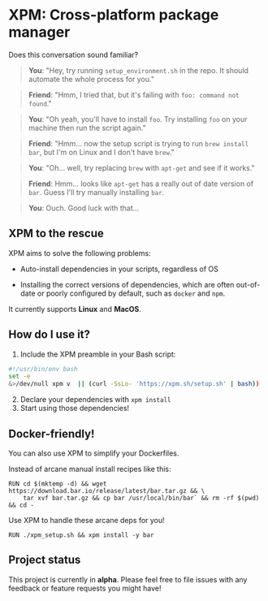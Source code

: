 # XPM: Cross-platform package manager

Does this conversation sound familiar?

> **You**: "Hey, try running `setup_environment.sh` in the repo. It should automate the whole process for you."

> **Friend**: "Hmm, I tried that, but it's failing with `foo: command not found`."

> **You**: "Oh yeah, you'll have to install `foo`. Try installing `foo` on your machine then run the script again."

> **Friend**: "Hmm... now the setup script is trying to run `brew install bar`, but I'm on Linux and I don't have `brew`."

> **You**: "Oh... well, try replacing `brew` with `apt-get` and see if it works."

> **Friend**: Hmm... looks like `apt-get` has a really out of date version of `bar`. Guess I'll try manually installing `bar`.

> **You**: Ouch. Good luck with that...

## XPM to the rescue

XPM aims to solve the following problems:

- Auto-install dependencies in your scripts, regardless of OS

- Installing the correct versions of dependencies, which are often out-of-date or
  poorly configured by default, such as `docker` and `npm`.

It currently supports **Linux** and **MacOS**.

## How do I use it?

1. Include the XPM preamble in your Bash script:

```bash
#!/usr/bin/env bash
set -e
&>/dev/null xpm v  || (curl -SsLo- 'https://xpm.sh/setup.sh' | bash))
```

2. Declare your dependencies with `xpm install`
3. Start using those dependencies!

## Docker-friendly!

You can also use XPM to simplify your Dockerfiles.

Instead of arcane manual install recipes like this:

```
RUN cd $(mktemp -d) && wget https://download.bar.io/release/latest/bar.tar.gz && \
    tar xvf bar.tar.gz && cp bar /usr/local/bin/bar` && rm -rf $(pwd) && cd -
```

Use XPM to handle these arcane deps for you!

```
RUN ./xpm_setup.sh && xpm install -y bar
```

## Project status

This project is currently in **alpha**. Please feel free to file issues with any feedback or feature requests you might have!
